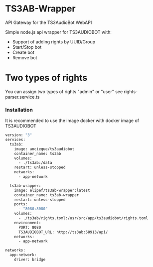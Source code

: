 # TS3AB-Wrapper

API Gateway for the TS3AudioBot WebAPI

Simple node.js api wrapper for TS3AUDIOBOT with:

- Support of adding rights by UUID/Group
- Start/Stop bot
- Create bot
- Remove bot

# Two types of rights

You can assign two types of rights "admin" or "user" see rights-parser.service.ts

### Installation

It is recommended to use the image docker with docker image of TS3AUDIOBOT

```sh
version: "3"
services:
  ts3ab:
    image: ancieque/ts3audiobot
    container_name: ts3ab
    volumes:
      - ./ts3ab:/data
    restart: unless-stopped
    networks:
      - app-network

  ts3ab-wrapper:
    image: elipef/ts3ab-wrapper:latest
    container_name: ts3ab-wrapper
    restart: unless-stopped
    ports:
      - "8080:8080"
    volumes:
      - ./ts3ab/rights.toml:/usr/src/app/ts3audiobot/rights.toml
    environment:
      PORT: 8080
      TS3AUDIOBOT_URL: http://ts3ab:58913/api/
    networks:
      - app-network

networks:
  app-network:
    driver: bridge

```
